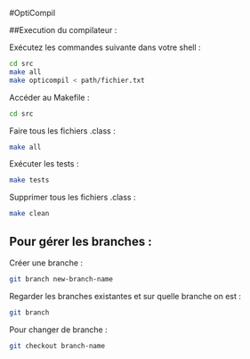 #OptiCompil

##Execution du compilateur :

Exécutez les commandes suivante dans votre shell :
```bash
cd src
make all
make opticompil < path/fichier.txt
```

Accéder au Makefile :
```bash
cd src
```

Faire tous les fichiers .class :
```bash
make all
```
Exécuter les tests :
```bash
make tests
```
Supprimer tous les fichiers .class :
```bash
make clean
```

## Pour gérer les branches :
Créer une branche :
```bash
git branch new-branch-name
```

Regarder les branches existantes et sur quelle branche on est :
```bash
git branch
```

Pour changer de branche :
```bash
git checkout branch-name
```